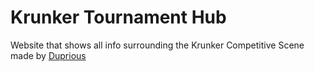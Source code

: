 # Krunker Tournament Hub

Website that shows all info surrounding the Krunker Competitive Scene made by [Duprious](https://twitter.com/Duprious)
